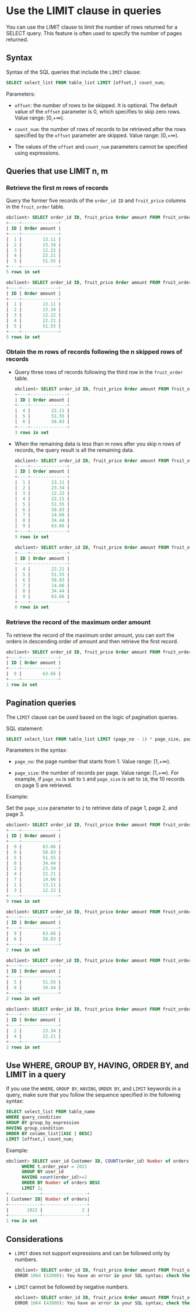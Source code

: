 # Use the LIMIT clause in queries

You can use the LIMIT clause to limit the number of rows returned for a SELECT query. This feature is often used to specify the number of pages returned. 

## Syntax

Syntax of the SQL queries that include the `LIMIT` clause:

```sql
SELECT select_list FROM table_list LIMIT [offset,] count_num;
```

Parameters:

* `offset`: the number of rows to be skipped. It is optional. The default value of the `offset` parameter is 0, which specifies to skip zero rows. Value range: \[0,+∞).

* `count_num`: the number of rows of records to be retrieved after the rows specified by the `offset` parameter are skipped. Value range: \[0,+∞). 

* The values of the `offset` and `count_num` parameters cannot be specified using expressions. 

## Queries that use LIMIT n, m

### Retrieve the first m rows of records

Query the former five records of the `order_id ID` and `fruit_price` columns in the `fruit_order` table. 

```sql
obclient> SELECT order_id ID, fruit_price Order amount FROM fruit_order LIMIT 5;
+----+--------------+
| ID | Order amount |
+----+--------------+
|  1 |        13.11 |
|  2 |        23.34 |
|  3 |        12.22 |
|  4 |        22.21 |
|  5 |        51.55 |
+----+--------------+
5 rows in set

obclient> SELECT order_id ID, fruit_price Order amount FROM fruit_order LIMIT 0,5;
+----+--------------+
| ID | Order amount |
+----+--------------+
|  1 |        13.11 |
|  2 |        23.34 |
|  3 |        12.22 |
|  4 |        22.21 |
|  5 |        51.55 |
+----+--------------+
5 rows in set
```

### Obtain the m rows of records following the n skipped rows of records

* Query three rows of records following the third row in the `fruit_order` table. 

   ```sql
   obclient> SELECT order_id ID, fruit_price Order amount FROM fruit_order LIMIT 3,3;
   +----+--------------+
   | ID | Order amount |
   +----+--------------+
   |  4 |        22.21 |
   |  5 |        51.55 |
   |  6 |        58.83 |
   +----+--------------+
   3 rows in set
   ```

* When the remaining data is less than m rows after you skip n rows of records, the query result is all the remaining data.

   ```sql
   obclient> SELECT order_id ID, fruit_price Order amount FROM fruit_order;
   +----+--------------+
   | ID | Order amount |
   +----+--------------+
   |  1 |        13.11 |
   |  2 |        23.34 |
   |  3 |        12.22 |
   |  4 |        22.21 |
   |  5 |        51.55 |
   |  6 |        58.83 |
   |  7 |        14.66 |
   |  8 |        34.44 |
   |  9 |        63.66 |
   +----+--------------+
   9 rows in set

   obclient> SELECT order_id ID, fruit_price Order amount FROM fruit_order LIMIT 3,7;
   +----+--------------+
   | ID | Order amount |
   +----+--------------+
   |  4 |        22.21 |
   |  5 |        51.55 |
   |  6 |        58.83 |
   |  7 |        14.66 |
   |  8 |        34.44 |
   |  9 |        63.66 |
   +----+--------------+
   6 rows in set
   ```

### Retrieve the record of the maximum order amount

To retrieve the record of the maximum order amount, you can sort the orders in descending order of amount and then retrieve the first record. 

```sql
obclient> SELECT order_id ID, fruit_price Order amount FROM fruit_order ORDER BY fruit_price DESC LIMIT 1;
+----+--------------+
| ID | Order amount |
+----+--------------+
|  9 |        63.66 |
+----+--------------+
1 row in set
```

## Pagination queries

The `LIMIT` clause can be used based on the logic of pagination queries. 

SQL statement:

```sql
SELECT select_list FROM table_list LIMIT (page_no - 1) * page_size, page_size;
```

Parameters in the syntax:

* `page_no`: the page number that starts from 1. Value range: \[1,+∞). 

* `page_size`: the number of records per page. Value range: \[1,+∞). For example, if `page_no` is set to `5` and `page_size` is set to `10`, the 10 records on page 5 are retrieved. 

Example:

Set the `page_size` parameter to `2` to retrieve data of page 1, page 2, and page 3. 

```sql
obclient> SELECT order_id ID, fruit_price Order amount FROM fruit_order ORDER BY fruit_price DESC;
+----+--------------+
| ID | Order amount |
+----+--------------+
|  9 |        63.66 |
|  6 |        58.83 |
|  5 |        51.55 |
|  8 |        34.44 |
|  2 |        23.34 |
|  4 |        22.21 |
|  7 |        14.66 |
|  1 |        13.11 |
|  3 |        12.22 |
+----+--------------+
9 rows in set

obclient> SELECT order_id ID, fruit_price Order amount FROM fruit_order ORDER BY fruit_price DESC LIMIT 0,2;
+----+--------------+
| ID | Order amount |
+----+--------------+
|  9 |        63.66 |
|  6 |        58.83 |
+----+--------------+
2 rows in set

obclient> SELECT order_id ID, fruit_price Order amount FROM fruit_order ORDER BY fruit_price DESC LIMIT 2,2;
+----+--------------+
| ID | Order amount |
+----+--------------+
|  5 |        51.55 |
|  8 |        34.44 |
+----+--------------+
2 rows in set

obclient> SELECT order_id ID, fruit_price Order amount FROM fruit_order ORDER BY fruit_price DESC LIMIT 4,2;
+----+--------------+
| ID | Order amount |
+----+--------------+
|  2 |        23.34 |
|  4 |        22.21 |
+----+--------------+
2 rows in set
```

## Use WHERE, GROUP BY, HAVING, ORDER BY, and LIMIT in a query

If you use the `WHERE`, `GROUP BY`, `HAVING`, `ORDER BY`, and `LIMIT` keywords in a query, make sure that you follow the sequence specified in the following syntax:

```sql
SELECT select_list FROM table_name
WHERE query_condition  
GROUP BY group_by_expression  
HAVING group_condition
ORDER BY column_list][ASC | DESC]
LIMIT [offset,] count_num;
```

Example:

```sql
obclient> SELECT user_id Customer ID, COUNT(order_id) Number of orders FROM fruit_order t
      WHERE t.order_year = 2021
      GROUP BY user_id
      HAVING count(order_id)>=2
      ORDER BY Number of orders DESC
      LIMIT 2;
+------------+-----------------+
| Customer ID| Number of orders|
+------------+-----------------+
|       1022 |               2 |
+------------+-----------------+
1 row in set
```

## Considerations

* `LIMIT` does not support expressions and can be followed only by numbers. 

   ```sql
   obclient> SELECT order_id ID, fruit_price Order amount FROM fruit_order LIMIT 3+1,7;
   ERROR 1064 (42000): You have an error in your SQL syntax; check the manual that corresponds to your OceanBase version for the right syntax to use near '(3+1),7' at line 1
   ```

* `LIMIT` cannot be followed by negative numbers. 

   ```sql
   obclient> SELECT order_id ID, fruit_price Order amount FROM fruit_order LIMIT -3;
   ERROR 1064 (42000): You have an error in your SQL syntax; check the manual that corresponds to your OceanBase version for the right syntax to use near '-3' at line 1
   ```

